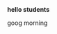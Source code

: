 <html>
  <head> 
  <title> welcome gpt mirle </title>
  <body>
    <b> hello students </b>
    <p> goog morning</p>
  </body>
  </head>
</html>
